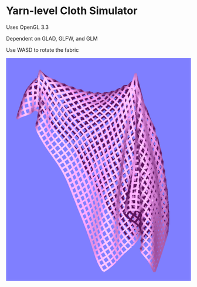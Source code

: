# Yarn-level Cloth Simulator
Uses OpenGL 3.3

Dependent on GLAD, GLFW, and GLM

Use WASD to rotate the fabric

![alt text](screenshots/drape0.png)
